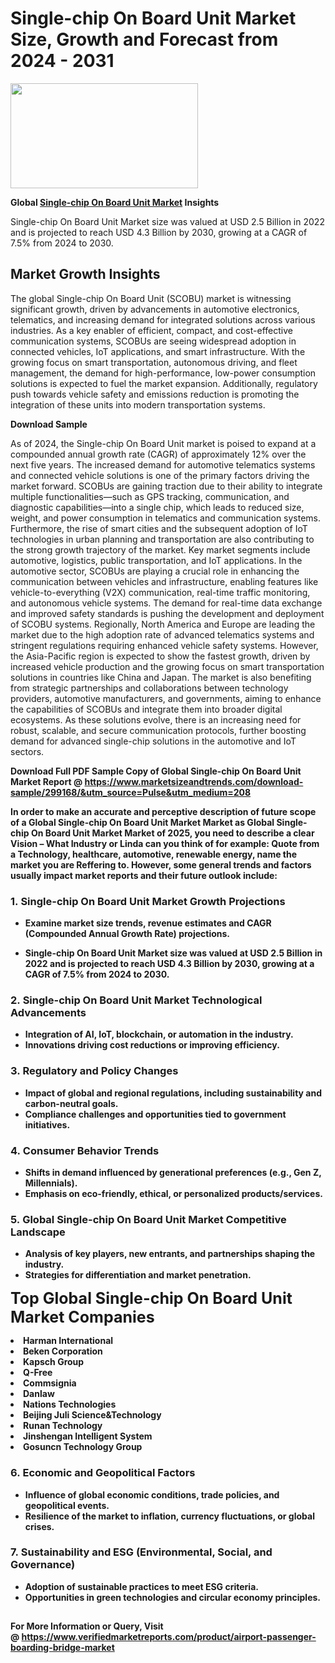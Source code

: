 <H1>Single-chip On Board Unit Market Size, Growth and Forecast from 2024 - 2031</H1><img class="aligncenter size-medium wp-image-584254" src="https://thirdeyenews.in/wp-content/uploads/2024/09/Global-Market-Research-300x168.jpeg" alt="" width="300" height="168" /><p><strong>Global&nbsp;<a href="https://www.marketsizeandtrends.com/download-sample/299168/&amp;utm_source=Pulse&amp;utm_medium=208">Single-chip On Board Unit Market</a> Insights</strong></p><p>Single-chip On Board Unit Market size was valued at USD 2.5 Billion in 2022 and is projected to reach USD 4.3 Billion by 2030, growing at a CAGR of 7.5% from 2024 to 2030.</p><p><h2>Market Growth Insights</h2> <p>The global Single-chip On Board Unit (SCOBU) market is witnessing significant growth, driven by advancements in automotive electronics, telematics, and increasing demand for integrated solutions across various industries. As a key enabler of efficient, compact, and cost-effective communication systems, SCOBUs are seeing widespread adoption in connected vehicles, IoT applications, and smart infrastructure. With the growing focus on smart transportation, autonomous driving, and fleet management, the demand for high-performance, low-power consumption solutions is expected to fuel the market expansion. Additionally, regulatory push towards vehicle safety and emissions reduction is promoting the integration of these units into modern transportation systems.</p> <p><strong>Download Sample</strong></p> <p>As of 2024, the Single-chip On Board Unit market is poised to expand at a compounded annual growth rate (CAGR) of approximately 12% over the next five years. The increased demand for automotive telematics systems and connected vehicle solutions is one of the primary factors driving the market forward. SCOBUs are gaining traction due to their ability to integrate multiple functionalities—such as GPS tracking, communication, and diagnostic capabilities—into a single chip, which leads to reduced size, weight, and power consumption in telematics and communication systems. Furthermore, the rise of smart cities and the subsequent adoption of IoT technologies in urban planning and transportation are also contributing to the strong growth trajectory of the market. Key market segments include automotive, logistics, public transportation, and IoT applications. In the automotive sector, SCOBUs are playing a crucial role in enhancing the communication between vehicles and infrastructure, enabling features like vehicle-to-everything (V2X) communication, real-time traffic monitoring, and autonomous vehicle systems. The demand for real-time data exchange and improved safety standards is pushing the development and deployment of SCOBU systems. Regionally, North America and Europe are leading the market due to the high adoption rate of advanced telematics systems and stringent regulations requiring enhanced vehicle safety systems. However, the Asia-Pacific region is expected to show the fastest growth, driven by increased vehicle production and the growing focus on smart transportation solutions in countries like China and Japan. The market is also benefiting from strategic partnerships and collaborations between technology providers, automotive manufacturers, and governments, aiming to enhance the capabilities of SCOBUs and integrate them into broader digital ecosystems. As these solutions evolve, there is an increasing need for robust, scalable, and secure communication protocols, further boosting demand for advanced single-chip solutions in the automotive and IoT sectors.</p> <p><strong></p><p><span class=""><strong>Download Full PDF Sample Copy of Global Single-chip On Board Unit Market Report</strong> @ <a href="https://www.marketsizeandtrends.com/download-sample/299168/&amp;utm_source=Pulse&amp;utm_medium=208" target="_blank">https://www.marketsizeandtrends.com/download-sample/299168/&amp;utm_source=Pulse&amp;utm_medium=208</a></span></p><p>In order to make an accurate and perceptive description of future scope of a Global&nbsp;Single-chip On Board Unit Market Market as Global&nbsp;Single-chip On Board Unit Market Market of 2025, you need to describe a clear Vision &ndash; What Industry or Linda can you think of for example: Quote from a Technology, healthcare, automotive, renewable energy, name the market you are Reffering to. However, some general trends and factors usually impact market reports and their future outlook include:</p><h3>1.&nbsp;<strong>Single-chip On Board Unit Market Growth Projections</strong></h3><ul><li>Examine market size trends, revenue estimates and CAGR (Compounded Annual Growth Rate) projections.</li><li><p>Single-chip On Board Unit Market size was valued at USD 2.5 Billion in 2022 and is projected to reach USD 4.3 Billion by 2030, growing at a CAGR of 7.5% from 2024 to 2030.</p></li></ul><h3>2.&nbsp;<strong>Single-chip On Board Unit Market Technological Advancements</strong></h3><ul><li>Integration of AI, IoT, blockchain, or automation in the industry.</li><li>Innovations driving cost reductions or improving efficiency.</li></ul><h3>3.&nbsp;<strong>Regulatory and Policy Changes</strong></h3><ul><li>Impact of global and regional regulations, including sustainability and carbon-neutral goals.</li><li>Compliance challenges and opportunities tied to government initiatives.</li></ul><h3>4.&nbsp;<strong>Consumer Behavior Trends</strong></h3><ul><li>Shifts in demand influenced by generational preferences (e.g., Gen Z, Millennials).</li><li>Emphasis on eco-friendly, ethical, or personalized products/services.</li></ul><h3>5.&nbsp;<strong>Global Single-chip On Board Unit Market Competitive Landscape</strong></h3><ul><li>Analysis of key players, new entrants, and partnerships shaping the industry.</li><li>Strategies for differentiation and market penetration.</li></ul><p data-pm-slice="1 1 []"><span style="color: inherit; font-family: inherit; font-size: 25px;">Top Global Single-chip On Board Unit Market Companies</span></p><div class="" data-test-id=""><p><li>Harman International</li><li> Beken Corporation</li><li> Kapsch Group</li><li> Q-Free</li><li> Commsignia</li><li> Danlaw</li><li> Nations Technologies</li><li> Beijing Juli Science&Technology</li><li> Runan Technology</li><li> Jinshengan Intelligent System</li><li> Gosuncn Technology Group</li></p></div><h3>6.&nbsp;<strong>Economic and Geopolitical Factors</strong></h3><ul><li>Influence of global economic conditions, trade policies, and geopolitical events.</li><li>Resilience of the market to inflation, currency fluctuations, or global crises.</li></ul><h3>7.&nbsp;<strong>Sustainability and ESG (Environmental, Social, and Governance)</strong></h3><ul><li>Adoption of sustainable practices to meet ESG criteria.</li><li>Opportunities in green technologies and circular economy principles.</li></ul><h2><strong style="font-size: 14px;">For More Information or Query, Visit @&nbsp;</strong><a style="background-color: #ffffff; font-size: 14px;" href="https://www.marketsizeandtrends.com/report/single-chip-on-board-unit-market/" target="_blank">https://www.verifiedmarketreports.com/product/airport-passenger-boarding-bridge-market</a></h2>
